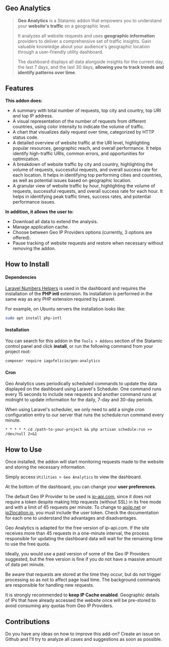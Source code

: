 ## Geo Analytics

> **Geo Analytics** is a Statamic addon that empowers you to understand your **website's traffic** on a geographic level.
>
> It analyzes all website requests and uses **geographic information** providers to deliver a comprehensive set of traffic insights. Gain valuable knowledge about your audience's geographic location through a user-friendly utility dashboard.
>
> The dashboard displays all data alongside insights for the current day, the last 7 days, and the last 30 days, **allowing you to track trends and identify patterns over time**.

## Features

**This addon does:**

- A summary with total number of requests, top city and country, top URI and top IP address.
- A visual representation of the number of requests from different countries, using color intensity to indicate the volume of traffic.
- A chart that visualizes daily request over time, categorized by HTTP status code.
- A detailed overview of website traffic at the URI level, highlighting popular resources, geographic reach, and overall performance. It helps identify high-traffic URIs, common errors, and opportunities for optimization.
- A breakdown of website traffic by city and country, highlighting the volume of requests, successful requests, and overall success rate for each location. It helps in identifying top performing cities and countries, as well as potential issues based on geographic location.
- A granular view of website traffic by hour, highlighting the volume of requests, successful requests, and overall success rate for each hour. It helps in identifying peak traffic times, success rates, and potential performance issues.

**In addition, it allows the user to:**

- Download all data to extend the analysis.
- Manage application cache.
- Choose between Geo IP Providers options (currently, 3 options are offered).
- Pause tracking of website requests and restore when necessary without removing the addon.

## How to Install

#### Dependencies

[Laravel Numbers Helpers](https://laravel.com/docs/11.x/helpers#numbers) is used in the dashboard and requires the installation of the **PHP intl** extension. Its installation is performed in the same way as any PHP extension required by Laravel.

For example, on Ubuntu servers the installation looks like:

```bash
sudo apt install php-intl
```

#### Installation

You can search for this addon in the `Tools > Addons` section of the Statamic control panel and click **install**, or run the following command from your project root:

```bash
composer require iagofelicio/geo-analytics
```

#### Cron

Geo Analytics uses periodically scheduled commands to update the data displayed on the dashboard using Laravel's Scheduler. One command runs every 15 seconds to include new requests and another command runs at midnight to update information for the daily, 7-day and 30-day periods.

When using Laravel's scheduler, we only need to add a single cron configuration entry to our server that runs the schedule:run command every minute.

```
* * * * * cd /path-to-your-project && php artisan schedule:run >> /dev/null 2>&1
```

## How to Use

Once installed, the addon will start monitoring requests made to the website and storing the necessary information.

Simply access `Utilities > Geo Analytics` to view the dashboard.

At the bottom of the dashboard, you can change your **user preferences**.

The default Geo IP Provider to be used is [ip-api.com](https://ip-api.com/), since it does not require a token despite making http requests (without SSL) in its free mode and with a limit of 45 requests per minute. To change to [apiip.net](https://apiip.net/) or [ip2location.io](https://www.ip2location.io/), you must include the user token. Check the documentation for each one to understand the advantages and disadvantages.

Geo Analytics is adapted for the free version of ip-api.com. If the site receives more than 45 requests in a one-minute interval, the process responsible for updating the dashboard data will wait for the remaining time to use the free quota.

Ideally, you would use a paid version of some of the Geo IP Providers suggested, but the free version is fine if you do not have a massive amount of data per minute.

Be aware that requests are stored at the time they occur, but do not trigger processing so as not to affect page load time. The background commands are responsible for handling new requests.

It is strongly recommended to **keep IP Cache enabled**. Geographic details of IPs that have already accessed the website once will be pre-stored to avoid consuming any quotas from Geo IP Providers.

## Contributions

Do you have any ideas on how to improve this add-on? Create an issue on Github and I'll try to analyze all cases and suggestions as soon as possible.
